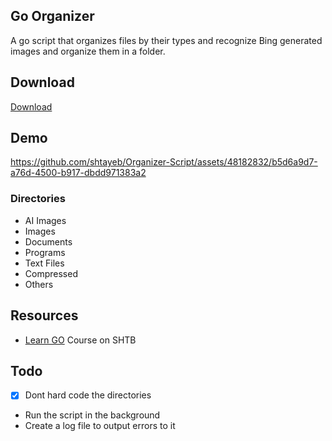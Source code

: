 ## Go Organizer
A go script that organizes files by their types and recognize Bing generated images and organize them in a folder.

## Download 
[Download](https://github.com/shtayeb/Organizer-Script/releases)

## Demo
https://github.com/shtayeb/Organizer-Script/assets/48182832/b5d6a9d7-a76d-4500-b917-dbdd971383a2



### Directories
- AI Images
- Images
- Documents
- Programs
- Text Files
- Compressed
- Others




## Resources
- [Learn GO](https://blog.shahryartayeb.com/courses/learn/learning-go) Course on SHTB

## Todo

- [x] Dont hard code the directories
- Run the script in the background
- Create a log file to output errors to it
